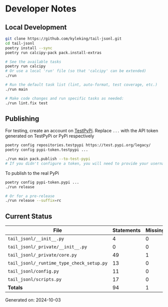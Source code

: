 # Developer Notes

## Local Development

```sh
git clone https://github.com/kyleking/tail-jsonl.git
cd tail-jsonl
poetry install --sync
poetry run calcipy-pack pack.install-extras

# See the available tasks
poetry run calcipy
# Or use a local 'run' file (so that 'calcipy' can be extended)
./run

# Run the default task list (lint, auto-format, test coverage, etc.)
./run main

# Make code changes and run specific tasks as needed:
./run lint.fix test
```

## Publishing

For testing, create an account on [TestPyPi](https://test.pypi.org/legacy/). Replace `...` with the API token generated on TestPyPi or PyPi respectively

```sh
poetry config repositories.testpypi https://test.pypi.org/legacy/
poetry config pypi-token.testpypi ...

./run main pack.publish --to-test-pypi
# If you didn't configure a token, you will need to provide your username and password to publish
```

To publish to the real PyPi

```sh
poetry config pypi-token.pypi ...
./run release

# Or for a pre-release
./run release --suffix=rc
```

## Current Status

<!-- {cts} COVERAGE -->
| File                                      | Statements | Missing | Excluded | Coverage |
|-------------------------------------------|------------|---------|----------|----------|
| `tail_jsonl/__init__.py`                  | 4          | 0       | 0        | 100.0%   |
| `tail_jsonl/_private/__init__.py`         | 0          | 0       | 0        | 100.0%   |
| `tail_jsonl/_private/core.py`             | 49         | 1       | 0        | 94.0%    |
| `tail_jsonl/_runtime_type_check_setup.py` | 13         | 0       | 28       | 100.0%   |
| `tail_jsonl/config.py`                    | 11         | 0       | 0        | 100.0%   |
| `tail_jsonl/scripts.py`                   | 17         | 0       | 18       | 94.7%    |
| **Totals**                                | 94         | 1       | 46       | 95.9%    |

Generated on: 2024-10-03
<!-- {cte} -->
